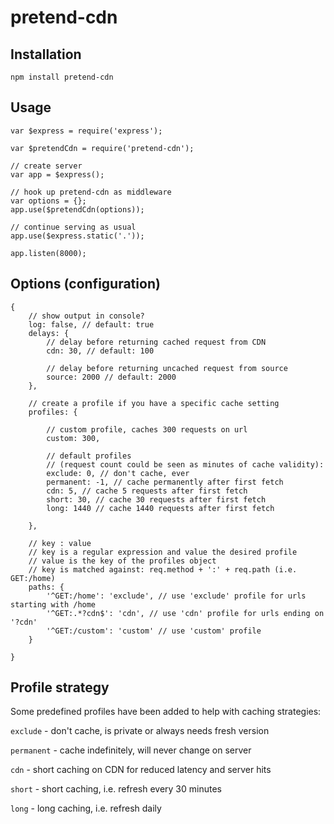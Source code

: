 # pretend-cdn

## Installation

```npm install pretend-cdn```

## Usage

```
var $express = require('express'); 

var $pretendCdn = require('pretend-cdn');

// create server
var app = $express();

// hook up pretend-cdn as middleware
var options = {};
app.use($pretendCdn(options));

// continue serving as usual
app.use($express.static('.'));

app.listen(8000);

```

## Options (configuration)

```
{
	// show output in console?
	log: false, // default: true
	delays: {
		// delay before returning cached request from CDN
		cdn: 30, // default: 100
		
		// delay before returning uncached request from source
		source: 2000 // default: 2000
	},
	
	// create a profile if you have a specific cache setting
	profiles: {
		
		// custom profile, caches 300 requests on url
		custom: 300,
		
		// default profiles
		// (request count could be seen as minutes of cache validity):
		exclude: 0, // don't cache, ever
		permanent: -1, // cache permanently after first fetch
		cdn: 5, // cache 5 requests after first fetch
		short: 30, // cache 30 requests after first fetch
		long: 1440 // cache 1440 requests after first fetch
		
	},
	
	// key : value
	// key is a regular expression and value the desired profile
	// value is the key of the profiles object
	// key is matched against: req.method + ':' + req.path (i.e. GET:/home)
	paths: {
		'^GET:/home': 'exclude', // use 'exclude' profile for urls starting with /home
		'^GET:.*?cdn$': 'cdn', // use 'cdn' profile for urls ending on '?cdn'
		'^GET:/custom': 'custom' // use 'custom' profile
	}
	
}
```

## Profile strategy

Some predefined profiles have been added to help with caching strategies:

`exclude` - don't cache, is private or always needs fresh version

`permanent` - cache indefinitely, will never change on server

`cdn` - short caching on CDN for reduced latency and server hits

`short` - short caching, i.e. refresh every 30 minutes

`long` - long caching, i.e. refresh daily